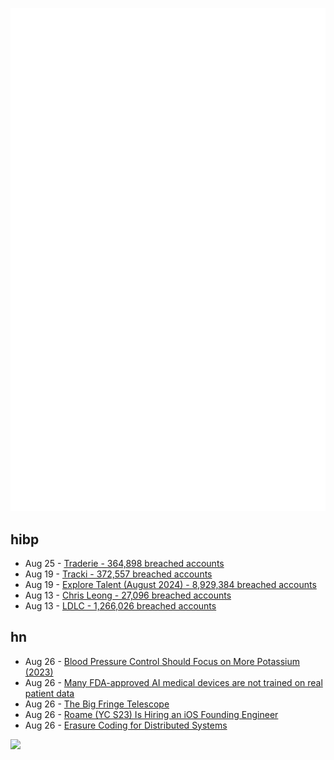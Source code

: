 ![Metrics](https://raw.githubusercontent.com/phixion/phixion/master/metrics.svg)

## hibp

<!--
for https://github.com/phixion/phixion/blob/main/.github/workflows/feeds.yml
-->
<!--START_SECTION:haveibeenpwnd-->
- Aug 25 - [Traderie - 364,898 breached accounts](https://haveibeenpwned.com/PwnedWebsites#Traderie)
- Aug 19 - [Tracki - 372,557 breached accounts](https://haveibeenpwned.com/PwnedWebsites#Tracki)
- Aug 19 - [Explore Talent (August 2024) - 8,929,384 breached accounts](https://haveibeenpwned.com/PwnedWebsites#ExploreTalentAug2024)
- Aug 13 - [Chris Leong - 27,096 breached accounts](https://haveibeenpwned.com/PwnedWebsites#ChrisLeong)
- Aug 13 - [LDLC - 1,266,026 breached accounts](https://haveibeenpwned.com/PwnedWebsites#LDLC)
<!--END_SECTION:haveibeenpwnd-->

## hn

<!--
for https://github.com/phixion/phixion/blob/main/.github/workflows/feeds.yml
-->
<!--START_SECTION:hn-->
- Aug 26 - [Blood Pressure Control Should Focus on More Potassium (2023)](https://www.ahajournals.org/doi/10.1161/HYPERTENSIONAHA.123.20545)
- Aug 26 - [Many FDA-approved AI medical devices are not trained on real patient data](https://medicalxpress.com/news/2024-08-fda-ai-medical-devices-real.html)
- Aug 26 - [The Big Fringe Telescope](https://arxiv.org/abs/2408.01386)
- Aug 26 - [Roame (YC S23) Is Hiring an iOS Founding Engineer](https://www.ycombinator.com/companies/roame/jobs/e8G5FJF-founding-ios-engineer)
- Aug 26 - [Erasure Coding for Distributed Systems](https://transactional.blog/blog/2024-erasure-coding)
<!--END_SECTION:hn-->

<!--
for https://yhype.me
-->
![](https://hit.yhype.me/github/profile?user_id=13013670)
